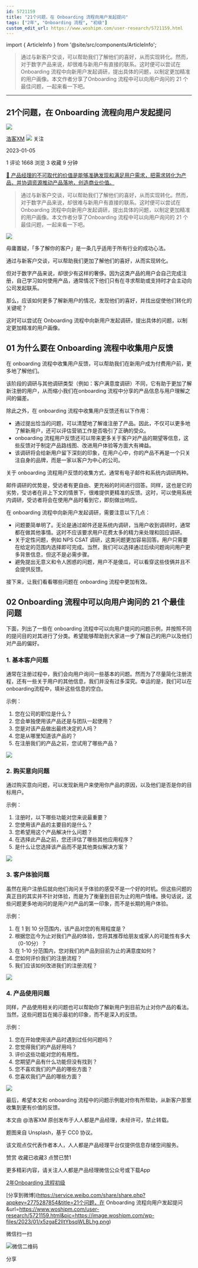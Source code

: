 ```yaml
---
id: 5721159
title: "21个问题，在 Onboarding 流程向用户发起提问"
tags: ["2年", "Onboarding 流程", "初级"]
custom_edit_url: https://www.woshipm.com/user-research/5721159.html
---
```

import { ArticleInfo } from '@site/src/components/ArticleInfo';

<ArticleInfo
    author="浩客XM"
    authorLink="https://www.woshipm.com/u/1436188"
    published="2023-01-05"
    views={1668}
    comments={1}
    collects={3}
/>

> 通过与新客户交谈，可以帮助我们了解他们的喜好，从而实现转化。然而，对于数字产品来说，却很难与新用户有直接的联系。这时便可以尝试在 Onboarding 流程中向新用户发起调研，提出具体的问题，以制定更加精准的用户画像。本文作者分享了Onboarding 流程中可以向用户询问的 21 个最佳问题，一起来看一下吧。

---

## 21个问题，在 Onboarding 流程向用户发起提问

[![](https://image.woshipm.com/wp-files/2022/08/yc34T5LkVLipRrFpbCmH.png!/both/72x72)](https://www.woshipm.com/u/1436188)

[浩客XM](https://www.woshipm.com/u/1436188) ![](https://static.woshipm.com/tag/1101_1@2x.png) 关注

2023-01-05

1 评论 1668 浏览 3 收藏 9 分钟

[🔗 产品经理的不可取代的价值是能够准确发现和满足用户需求，把需求转化为产品，并协调资源推动产品落地，创造商业价值。](https://ke.qidianla.com/courses/90pm)

> 通过与新客户交谈，可以帮助我们了解他们的喜好，从而实现转化。然而，对于数字产品来说，却很难与新用户有直接的联系。这时便可以尝试在 Onboarding 流程中向新用户发起调研，提出具体的问题，以制定更加精准的用户画像。本文作者分享了Onboarding 流程中可以向用户询问的 21 个最佳问题，一起来看一下吧。

![](https://image.woshipm.com/wp-files/2023/01/x5zgaE2IltYbsqWLBLhg.png)

毋庸置疑，「多了解你的客户」是一条几乎适用于所有行业的成功心法。

通过与新客户交谈，可以帮助我们更加了解他们的喜好，从而实现转化。

但对于数字产品来说，却很少有这样的奢侈。因为这类产品的用户会自己完成注册，自己学习如何使用产品，通常情况下他们只有在寻求帮助或支持时才会主动向公司发起联系。

那么，应该如何更多了解新用户的情况，发现他们的喜好，并找出促使他们转化的关键呢？

这时可以尝试在 Onboarding 流程中向新用户发起调研，提出具体的问题，以制定更加精准的用户画像。

## 01 为什么要在 Onboarding 流程中收集用户反馈

在 onboarding 流程中收集用户反馈，可以帮助我们在新用户成为付费用户前，更多地了解他们。

该阶段的调研与其他调研类型（例如：客户满意度调研）不同，它有助于更加了解新注册的用户，从而缩小我们在onboarding 流程中分享的产品信息与用户理解之间的偏差。

除此之外，在 onboarding 流程中收集用户反馈还有以下作用：

*   通过提出恰当的问题，可以清楚地了解谁注册了产品。因此，不仅可以更多地了解新用户，还可以评估营销工作是否吸引了正确的受众。
*   onboarding 流程用户反馈还可以带来更多关于客户对产品的期望等信息，这些反馈对于制定产品路线图、改进用户体验等方面大有裨益。
*   该调研将会给新用户留下深刻的印象，在用户心中，你的产品不再是一个只关注自身的品牌，而是一家以客户为中心的公司。

关于 onboarding 流程用户反馈的收集方式，通常有电子邮件和系统内调研两种。

邮件调研的优势是，受访者有更自由、更充裕的时间进行回答。同样，这也是它的劣势，受访者在非上下文的情景下，很难提供更精准的反馈。这时，可以使用系统内调研，受访者将会在使用产品时看到它，即刻做出响应。

在 onboarding 流程中向新用户发起调研，需要注意以下几点：

*   问题要简单明了。无论是通过邮件还是系统内调研，当用户收到调研时，通常都在做其他事情。这时不应该要求用户花费太多的精力来处理和回应调研。
*   关于定性问题，例如 NPS CSAT 调研，这类问题更加容易回答。用户只需要在给定的范围内选择即可完成。当然，我们可以选择通过后续问题询问用户更多背景信息，但这不是必需步骤。
*   避免提出无意义和令人困惑的问题，用户不是傻瓜，可以看穿这些伎俩并且不会提供反馈。

接下来，让我们看看哪些问题在 onboarding 流程中更加有效。

## 02 Onboarding 流程中可以向用户询问的 21 个最佳问题

下面，列出了一些在 onboarding 流程中可以向用户提问的问题示例，并按照不同的提问目的对其进行了分类。希望能够帮助到大家进一步了解自己的用户以及他们对产品的偏好。

### 1\. 基本客户问题

通常在注册过程中，我们会向用户询问一些基本的问题。然而为了尽量简化注册流程，还有一些关于用户的其他信息，我们并没有过多深究。幸运的是，我们可以在onboarding流程中，填补这些信息的空白。

示例：

1.  您在公司的职位是什么？
2.  您会单独使用该产品还是与团队一起使用？
3.  您是对该产品做出最终决定的人吗？
4.  您是从哪里知道该产品的？
5.  在注册我们的产品之前，您试用了哪些产品？

![](https://image.woshipm.com/wp-files/2023/01/b71vuyIVrxe5x4CSaWpx.png)

### 2\. 购买意向问题

通过购买意向问题，可以发现新用户来使用你产品的原因，以及他们是否是你的目标用户。

示例：

1.  注册时，以下哪些功能对您来说最重要？
2.  您使用该产品的主要目的是什么？
3.  您希望用这个产品解决什么问题？
4.  在选择此产品之前，您还评估了哪些其他应用程序？
5.  是什么让您选择该产品而不是其他类似解决方案？

![](https://image.woshipm.com/wp-files/2023/01/wFs7VDunlQIsDBTdNm9m.png)

### 3\. 客户体验问题

虽然在用户注册后就向他们询问关于体验的感受不是一个好的时机。但这些问题的真正目的其实并不针对体验，而是为了衡量到目前为止的用户情绪。换句话说，这些问题更多地询问的是用户对产品的第一印象，而不是长期的用户体验。

示例：

1.  在 1 到 10 分范围内，该产品对您的有用程度是？
2.  根据您迄今为止对我们产品的体验，您将其推荐给朋友或家人的可能性有多大（0-10分）？
3.  在 1-10 分范围内，您对我们的产品到目前为止的满意度如何？
4.  您如何评价我们的注册流程？
5.  我们应该如何改进我们的注册流程？

![](https://image.woshipm.com/wp-files/2023/01/x00EOYjldpxMwyQlLl43.png)

### 4\. 产品使用问题

同样，产品使用相关的问题也可以帮助你了解新用户到目前为止对你产品的看法。当然，这些问题旨在揭示最初的印象，而不是深入的反馈。

示例：

1.  您在开始使用该产品时遇到过任何问题吗？
2.  您觉得我们的产品好用吗？
3.  评价这些功能对您的有用性。
4.  您期望产品有什么功能但没有找到？
5.  您不喜欢我们的产品的哪些方面？
6.  您喜欢我们产品的哪些方面？

![](https://image.woshipm.com/wp-files/2023/01/trP9VAgAIoz4U7fvc4rY.png)

最后，希望本文和 onboarding 流程中的问题示例能对你有所帮助，从新客户那里收集到更有价值的反馈。

本文由 @浩客XM 原创发布于人人都是产品经理，未经许可，禁止转载。

题图来自 Unsplash，基于 CC0 协议。

该文观点仅代表作者本人，人人都是产品经理平台仅提供信息存储空间服务。

赞赏 收藏已收藏3 点赞已赞1

更多精彩内容，请关注人人都是产品经理微信公众号或下载App

[2年](https://www.woshipm.com/tag/2%e5%b9%b4)[Onboarding 流程](https://www.woshipm.com/tag/onboarding-%e6%b5%81%e7%a8%8b)[初级](https://www.woshipm.com/tag/%e5%88%9d%e7%ba%a7)

[分享到微博](https://service.weibo.com/share/share.php?appkey=2775287854&title=21个问题，在 Onboarding 流程向用户发起提问&url=https://www.woshipm.com/user-research/5721159.html&pic=https://image.woshipm.com/wp-files/2023/01/x5zgaE2IltYbsqWLBLhg.png)

微信扫一扫

![微信二维码](https://api.pwmqr.com/qrcode/create/?url=https://www.woshipm.com/user-research/5721159.html)

分享